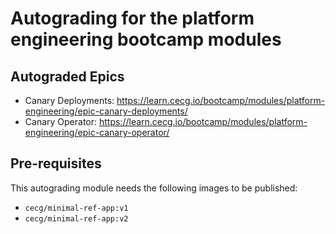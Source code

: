 # Autograding for the platform engineering bootcamp modules

## Autograded Epics

- Canary Deployments: https://learn.cecg.io/bootcamp/modules/platform-engineering/epic-canary-deployments/
- Canary Operator: https://learn.cecg.io/bootcamp/modules/platform-engineering/epic-canary-operator/

## Pre-requisites

This autograding module needs the following images to be published:

- `cecg/minimal-ref-app:v1`
- `cecg/minimal-ref-app:v2`